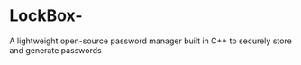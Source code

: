 # LockBox-
A lightweight open-source password manager built in C++ to securely store and generate passwords
